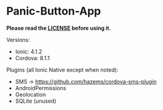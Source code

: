 # Panic-Button-App

**Please read the [LICENSE][1] before using it.**

Versions:

- Ionic: 4.1.2
- Cordova: 8.1.1

Plugins (all Ionic Native except when noted):

- SMS -> https://github.com/hazems/cordova-sms-plugin
- AndroidPermissions
- Geolocation
- SQLite (unused)

[1]:https://github.com/jvillarreal7/Panic-Button-App/blob/master/LICENSE
